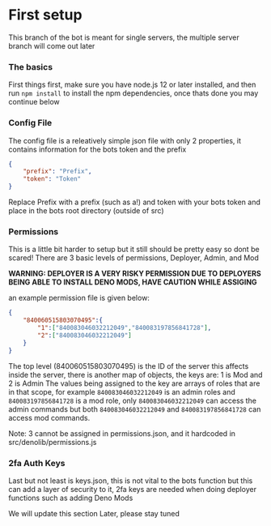 # First setup
This branch of the bot is meant for single servers, the multiple server branch will come out later

### The basics
First things first, make sure you have node.js 12 or later installed, and then run `npm install` to install the npm dependencies, once thats done you may continue below

### Config File
The config file is a releatively simple json file with only 2 properties, it contains information for the bots token and the prefix
```json
{
	"prefix": "Prefix",
	"token": "Token"
}
```
Replace Prefix with a prefix (such as a!) and token with your bots token and place in the bots root directory (outside of src)

### Permissions
This is a little bit harder to setup but it still should be pretty easy so dont be scared!
There are 3 basic levels of permissions, Deployer, Admin, and Mod

**WARNING: DEPLOYER IS A VERY RISKY PERMISSION DUE TO DEPLOYERS BEING ABLE TO INSTALL DENO MODS, HAVE CAUTION WHILE ASSIGING**

an example permission file is given below:
```json
{
    "840060515803070495":{
        "1":["840083046032212049","840083197856841728"],
        "2":["840083046032212049"]
    }
}
```
The top level (840060515803070495) is the ID of the server this affects
inside the server, there is another map of objects, 
the keys are: 1 is Mod and 2 is Admin
The values being assigned to the key are arrays of roles that are in that scope, for example `840083046032212049` is an admin roles and `840083197856841728` is a mod role, only `840083046032212049` can access the admin commands but both `840083046032212049` and `840083197856841728` can access mod commands.

Note: 3 cannot be assigned in permissions.json, and it hardcoded in src/denolib/permissions.js

### 2fa Auth Keys
Last but not least is keys.json, this is not vital to the bots function but this can add a layer of security to it,
2fa keys are needed when doing deployer functions such as adding Deno Mods

We will update this section Later, please stay tuned
